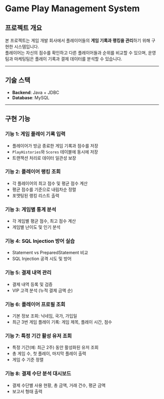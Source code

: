 # Game Play Management System

## 프로젝트 개요
본 프로젝트는 게임 개발 회사에서 플레이어들의 **게임 기록과 랭킹을 관리**하기 위해 구현한 시스템입니다.  
플레이어는 자신의 점수를 확인하고 다른 플레이어들과 순위를 비교할 수 있으며, 운영팀과 마케팅팀은 플레이 기록과 결제 데이터를 분석할 수 있습니다.

---

## 기술 스택
- **Backend**: Java + JDBC
- **Database**: MySQL

---

## 구현 기능

### 기능 1: 게임 플레이 기록 입력
- 플레이어가 방금 종료한 게임 기록과 점수를 저장
- `PlayHistories`와 `Scores` 테이블에 동시에 저장
- 트랜잭션 처리로 데이터 일관성 보장

### 기능 2: 플레이어 랭킹 조회
- 각 플레이어의 최고 점수 및 평균 점수 계산
- 평균 점수를 기준으로 내림차순 정렬
- 포맷팅된 랭킹 리스트 출력

### 기능 3: 게임별 통계 분석
- 각 게임별 평균 점수, 최고 점수 계산
- 게임별 난이도 및 인기 분석

### 기능 4: SQL Injection 방어 실습
- Statement vs PreparedStatement 비교
- SQL Injection 공격 시도 및 방어

### 기능 5: 결제 내역 관리
- 결제 내역 등록 및 검증
- VIP 고객 분석 (누적 결제 금액 순)

### 기능 6: 플레이어 프로필 조회
- 기본 정보 조회: 닉네임, 국가, 가입일
- 최근 3번 게임 플레이 기록: 게임 제목, 플레이 시간, 점수

### 기능 7: 특정 기간 활성 유저 조회
- 특정 기간(예: 최근 2주) 동안 활성화된 유저 조회
- 총 게임 수, 첫 플레이, 마지막 플레이 출력
- 게임 수 기준 정렬

### 기능 8: 결제 수단 분석 대시보드
- 결제 수단별 사용 현황, 총 금액, 거래 건수, 평균 금액
- 보고서 형태 출력
